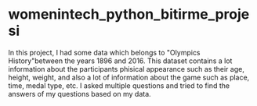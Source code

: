 # womenintech_python_bitirme_projesi

In this project, I had some data which belongs to "Olympics History"between the years 1896 and 2016. This dataset contains a lot information about the participants phisical appearance such as their age, height, weight, and also a lot of information about the game such as place, time, medal type, etc. I asked multiple questions and tried to find the answers of my questions based on my data.
